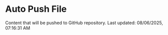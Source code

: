 # Auto Push File

Content that will be pushed to GitHub repository.
Last updated: 08/06/2025, 07:16:31 AM